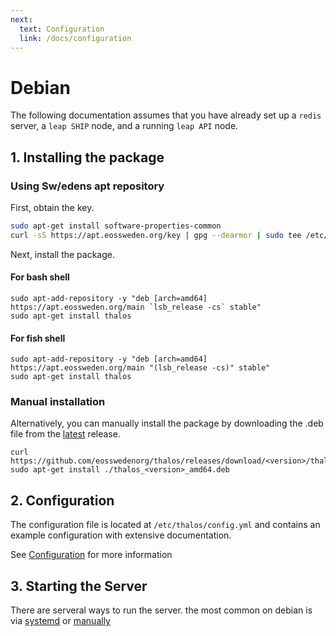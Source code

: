 ```yaml
---
next:
  text: Configuration
  link: /docs/configuration
---
```


# Debian

The following documentation assumes that you have already set up a `redis` server, a `leap SHIP` node, and a running `leap API` node.

## 1. Installing the package

### Using Sw/edens apt repository

First, obtain the key.

```sh
sudo apt-get install software-properties-common
curl -sS https://apt.eossweden.org/key | gpg --dearmor | sudo tee /etc/apt/trusted.gpg.d/eossweden-2023.gpg > /dev/null
```

Next, install the package.

#### For bash shell

```shell
sudo apt-add-repository -y "deb [arch=amd64] https://apt.eossweden.org/main `lsb_release -cs` stable"
sudo apt-get install thalos
```

#### For fish shell

```shell
sudo apt-add-repository -y "deb [arch=amd64] https://apt.eossweden.org/main "(lsb_release -cs)" stable"
sudo apt-get install thalos
```

### Manual installation

Alternatively, you can manually install the package by downloading the .deb file from the [latest](https://github.com/eosswedenorg/thalos/releases/latest) release.

```shell
curl https://github.com/eosswedenorg/thalos/releases/download/<version>/thalos_<version>_amd64.deb
sudo apt-get install ./thalos_<version>_amd64.deb
```

## 2. Configuration

The configuration file is located at `/etc/thalos/config.yml` and contains an example configuration with extensive documentation.

See [Configuration](/docs/configuration) for more information

## 3. Starting the Server

There are serveral ways to run the server. the most common on debian is via [systemd](/docs/running-the-server#with-systemd) or [manually](/docs/running-the-server#with-systemd)
